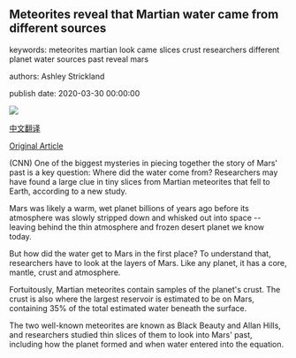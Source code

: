 ## Meteorites reveal that Martian water came from different sources

keywords: meteorites martian look came slices crust researchers different planet water sources past reveal mars

authors: Ashley Strickland

publish date: 2020-03-30 00:00:00

![](https://cdn.cnn.com/cnnnext/dam/assets/181115180646-08-mars-best-moments-pia13163-super-tease.jpg)

[中文翻译](Meteorites%20reveal%20that%20Martian%20water%20came%20from%20different%20sources_zh.md)

[Original Article](https://edition.cnn.com/2020/03/30/world/mars-water-reservoirs-scn/index.html)

(CNN) One of the biggest mysteries in piecing together the story of Mars' past is a key question: Where did the water come from? Researchers may have found a large clue in tiny slices from Martian meteorites that fell to Earth, according to a new study.

Mars was likely a warm, wet planet billions of years ago before its atmosphere was slowly stripped down and whisked out into space -- leaving behind the thin atmosphere and frozen desert planet we know today.

But how did the water get to Mars in the first place? To understand that, researchers have to look at the layers of Mars. Like any planet, it has a core, mantle, crust and atmosphere.

Fortuitously, Martian meteorites contain samples of the planet's crust. The crust is also where the largest reservoir is estimated to be on Mars, containing 35% of the total estimated water beneath the surface.

The two well-known meteorites are known as Black Beauty and Allan Hills, and researchers studied thin slices of them to look into Mars' past, including how the planet formed and when water entered into the equation.